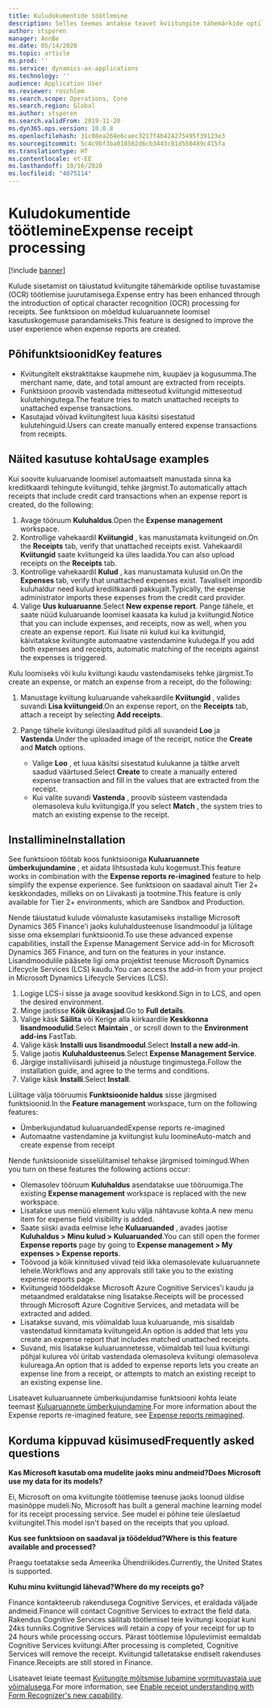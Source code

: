 ```yaml
---
title: Kuludokumentide töötlemine
description: Selles teemas antakse teavet kviitungite tähemärkide optilise tuvastamise (OCR) töötlemise kohta. See funktsioon on mõeldud rakenduses Microsoft Dynamics 365 Finance kuluaruannete loomisel kasutuskogemuse parandamiseks.
author: stsporen
manager: AnnBe
ms.date: 05/14/2020
ms.topic: article
ms.prod: ''
ms.service: dynamics-ax-applications
ms.technology: ''
audience: Application User
ms.reviewer: roschlom
ms.search.scope: Operations, Core
ms.search.region: Global
ms.author: stsporen
ms.search.validFrom: 2019-11-20
ms.dyn365.ops.version: 10.0.8
ms.openlocfilehash: 31c08ea264e6caec3217f4b424275495f39123e3
ms.sourcegitcommit: 5c4c9bf3ba018562d6cb3443c01d550489c415fa
ms.translationtype: HT
ms.contentlocale: et-EE
ms.lasthandoff: 10/16/2020
ms.locfileid: "4075114"
---
```

# <a name="expense-receipt-processing"></a><span data-ttu-id="944d1-104">Kuludokumentide töötlemine</span><span class="sxs-lookup"><span data-stu-id="944d1-104">Expense receipt processing</span></span>

[!include [banner](../includes/banner.md)]

<span data-ttu-id="944d1-105">Kulude sisetamist on täiustatud kviitungite tähemärkide optilise tuvastamise (OCR) töötlemise juurutamisega.</span><span class="sxs-lookup"><span data-stu-id="944d1-105">Expense entry has been enhanced through the introduction of optical character recognition (OCR) processing for receipts.</span></span> <span data-ttu-id="944d1-106">See funktsioon on mõeldud kuluaruannete loomisel kasutuskogemuse parandamiseks.</span><span class="sxs-lookup"><span data-stu-id="944d1-106">This feature is designed to improve the user experience when expense reports are created.</span></span>

## <a name="key-features"></a><span data-ttu-id="944d1-107">Põhifunktsioonid</span><span class="sxs-lookup"><span data-stu-id="944d1-107">Key features</span></span>

- <span data-ttu-id="944d1-108">Kviitungitelt ekstraktitakse kaupmehe nim, kuupäev ja kogusumma.</span><span class="sxs-lookup"><span data-stu-id="944d1-108">The merchant name, date, and total amount are extracted from receipts.</span></span>
- <span data-ttu-id="944d1-109">Funktsioon proovib vastendada mitteseotud kviitungid mitteseotud kulutehingutega.</span><span class="sxs-lookup"><span data-stu-id="944d1-109">The feature tries to match unattached receipts to unattached expense transactions.</span></span>
- <span data-ttu-id="944d1-110">Kasutajad võivad kviitungitest luua käsitsi sisestatud kulutehinguid.</span><span class="sxs-lookup"><span data-stu-id="944d1-110">Users can create manually entered expense transactions from receipts.</span></span>

## <a name="usage-examples"></a><span data-ttu-id="944d1-111">Näited kasutuse kohta</span><span class="sxs-lookup"><span data-stu-id="944d1-111">Usage examples</span></span>

<span data-ttu-id="944d1-112">Kui soovite kuluaruande loomisel automaatselt manustada sinna ka krediitkaardi tehingute kviitungid, tehke järgmist.</span><span class="sxs-lookup"><span data-stu-id="944d1-112">To automatically attach receipts that include credit card transactions when an expense report is created, do the following:</span></span>

  1. <span data-ttu-id="944d1-113">Avage tööruum **Kuluhaldus**.</span><span class="sxs-lookup"><span data-stu-id="944d1-113">Open the **Expense management** workspace.</span></span>
  2. <span data-ttu-id="944d1-114">Kontrollige vahekaardil **Kviitungid** , kas manustamata kviitungeid on.</span><span class="sxs-lookup"><span data-stu-id="944d1-114">On the **Receipts** tab, verify that unattached receipts exist.</span></span> <span data-ttu-id="944d1-115">Vahekaardil **Kviitungid** saate kviitungeid ka üles laadida.</span><span class="sxs-lookup"><span data-stu-id="944d1-115">You can also upload receipts on the **Receipts** tab.</span></span>
  3. <span data-ttu-id="944d1-116">Kontrollige vahekaardil **Kulud** , kas manustamata kulusid on.</span><span class="sxs-lookup"><span data-stu-id="944d1-116">On the **Expenses** tab, verify that unattached expenses exist.</span></span> <span data-ttu-id="944d1-117">Tavaliselt impordib kuluhaldur need kulud krediitkaardi pakkujalt.</span><span class="sxs-lookup"><span data-stu-id="944d1-117">Typically, the expense administrator imports these expenses from the credit card provider.</span></span>
  4. <span data-ttu-id="944d1-118">Valige **Uus kuluaruanne**.</span><span class="sxs-lookup"><span data-stu-id="944d1-118">Select **New expense report**.</span></span> <span data-ttu-id="944d1-119">Pange tähele, et saate nüüd kuluaruande loomisel kaasata ka kulud ja kviitungid.</span><span class="sxs-lookup"><span data-stu-id="944d1-119">Notice that you can include expenses, and receipts, now as well, when you create an expense report.</span></span> <span data-ttu-id="944d1-120">Kui lisate nii kulud kui ka kviitungid, käivitatakse kviitungite automaatne vastendamine kuludega.</span><span class="sxs-lookup"><span data-stu-id="944d1-120">If you add both expenses and receipts, automatic matching of the receipts against the expenses is triggered.</span></span>

<span data-ttu-id="944d1-121">Kulu loomiseks või kulu kviitungi kaudu vastendamiseks tehke järgmist.</span><span class="sxs-lookup"><span data-stu-id="944d1-121">To create an expense, or match an expense from a receipt, do the following:</span></span>

  1. <span data-ttu-id="944d1-122">Manustage kviitung kuluaruande vahekaardile **Kviitungid** , valides suvandi **Lisa kviitungeid**.</span><span class="sxs-lookup"><span data-stu-id="944d1-122">On an expense report, on the **Receipts** tab, attach a receipt by selecting **Add receipts**.</span></span>
  2. <span data-ttu-id="944d1-123">Pange tähele kviitungi üleslaaditud pildi all suvandeid **Loo** ja **Vastenda**.</span><span class="sxs-lookup"><span data-stu-id="944d1-123">Under the uploaded image of the receipt, notice the **Create** and **Match** options.</span></span>

      - <span data-ttu-id="944d1-124">Valige **Loo** , et luua käsitsi sisestatud kulukanne ja täitke arvelt saadud väärtused.</span><span class="sxs-lookup"><span data-stu-id="944d1-124">Select **Create** to create a manually entered expense transaction and fill in the values that are extracted from the receipt.</span></span>
      - <span data-ttu-id="944d1-125">Kui valite suvandi **Vastenda** , proovib süsteem vastendada olemasoleva kulu kviitungiga.</span><span class="sxs-lookup"><span data-stu-id="944d1-125">If you select **Match** , the system tries to match an existing expense to the receipt.</span></span>

## <a name="installation"></a><span data-ttu-id="944d1-126">Installimine</span><span class="sxs-lookup"><span data-stu-id="944d1-126">Installation</span></span>

<span data-ttu-id="944d1-127">See funktsioon töötab koos funktsiooniga **Kuluaruannete ümberkujundamine** , et aidata lihtsustada kulu kogemust.</span><span class="sxs-lookup"><span data-stu-id="944d1-127">This feature works in combination with the **Expense reports re-imagined** feature to help simplify the expense experience.</span></span> <span data-ttu-id="944d1-128">See funktsioon on saadaval ainult Tier 2+ keskkondades, milleks on on Liivakasti ja tootmine.</span><span class="sxs-lookup"><span data-stu-id="944d1-128">This feature is only available for Tier 2+ environments, which are Sandbox and Production.</span></span>

<span data-ttu-id="944d1-129">Nende täiustatud kulude võimaluste kasutamiseks installige Microsoft Dynamics 365 Finance'i jaoks kuluhaldusteenuse lisandmoodul ja lülitage sisse oma eksemplari funktsioonid.</span><span class="sxs-lookup"><span data-stu-id="944d1-129">To use these advanced expense capabilities, install the Expense Management Service add-in for Microsoft Dynamics 365 Finance, and turn on the features in your instance.</span></span> <span data-ttu-id="944d1-130">Lisandmoodulile pääsete ligi oma projektist teenuse Microsoft Dynamics Lifecycle Services (LCS) kaudu.</span><span class="sxs-lookup"><span data-stu-id="944d1-130">You can access the add-in from your project in Microsoft Dynamics Lifecycle Services (LCS).</span></span>

1. <span data-ttu-id="944d1-131">Logige LCS-i sisse ja avage soovitud keskkond.</span><span class="sxs-lookup"><span data-stu-id="944d1-131">Sign in to LCS, and open the desired environment.</span></span>
2. <span data-ttu-id="944d1-132">Minge jaotisse **Kõik üksikasjad**.</span><span class="sxs-lookup"><span data-stu-id="944d1-132">Go to **Full details**.</span></span>
3. <span data-ttu-id="944d1-133">Valige käsk **Säilita** või Kerige alla kiirkaardile **Keskkonna lisandmoodulid**.</span><span class="sxs-lookup"><span data-stu-id="944d1-133">Select **Maintain** , or scroll down to the **Environment add-ins** FastTab.</span></span>
4. <span data-ttu-id="944d1-134">Valige käsk **Installi uus lisandmoodul**.</span><span class="sxs-lookup"><span data-stu-id="944d1-134">Select **Install a new add-in**.</span></span>
5. <span data-ttu-id="944d1-135">Valige jaotis **Kuluhaldusteenus**.</span><span class="sxs-lookup"><span data-stu-id="944d1-135">Select **Expense Management Service**.</span></span>
6. <span data-ttu-id="944d1-136">Järgige installiviisardi juhiseid ja nõustuge tingimustega.</span><span class="sxs-lookup"><span data-stu-id="944d1-136">Follow the installation guide, and agree to the terms and conditions.</span></span>
7. <span data-ttu-id="944d1-137">Valige käsk **Installi**.</span><span class="sxs-lookup"><span data-stu-id="944d1-137">Select **Install**.</span></span>

<span data-ttu-id="944d1-138">Lülitage välja tööruumis **Funktsioonide haldus** sisse järgmised funktsioonid.</span><span class="sxs-lookup"><span data-stu-id="944d1-138">In the **Feature management** workspace, turn on the following features:</span></span>

- <span data-ttu-id="944d1-139">Ümberkujundatud kuluaruanded</span><span class="sxs-lookup"><span data-stu-id="944d1-139">Expense reports re-imagined</span></span>
- <span data-ttu-id="944d1-140">Automaatne vastendamine ja kviitungist kulu loomine</span><span class="sxs-lookup"><span data-stu-id="944d1-140">Auto-match and create expense from receipt</span></span>

<span data-ttu-id="944d1-141">Nende funktsioonide sisselülitamisel tehakse järgmised toimingud.</span><span class="sxs-lookup"><span data-stu-id="944d1-141">When you turn on these features the following actions occur:</span></span>

- <span data-ttu-id="944d1-142">Olemasolev tööruum **Kuluhaldus** asendatakse uue tööruumiga.</span><span class="sxs-lookup"><span data-stu-id="944d1-142">The existing **Expense management** workspace is replaced with the new workspace.</span></span>
- <span data-ttu-id="944d1-143">Lisatakse uus menüü element kulu välja nähtavuse kohta.</span><span class="sxs-lookup"><span data-stu-id="944d1-143">A new menu item for expense field visibility is added.</span></span>
- <span data-ttu-id="944d1-144">Saate siiski avada eelmise lehe **Kuluaruanded** , avades jaotise **Kuluhaldus > Minu kulud > Kuluaruanded**.</span><span class="sxs-lookup"><span data-stu-id="944d1-144">You can still open the former **Expense reports** page by going to **Expense management > My expenses > Expense reports**.</span></span>
- <span data-ttu-id="944d1-145">Töövood ja kõik kinnitused viivad teid ikka olemasolevate kuluaruannete lehele.</span><span class="sxs-lookup"><span data-stu-id="944d1-145">Workflows and any approvals still take you to the existing expense reports page.</span></span>
- <span data-ttu-id="944d1-146">Kviitungeid töödeldakse Microsoft Azure Cognitive Services'i kaudu ja metaandmed eraldatakse ning lisatakse.</span><span class="sxs-lookup"><span data-stu-id="944d1-146">Receipts will be processed through Microsoft Azure Cognitive Services, and metadata will be extracted and added.</span></span>
- <span data-ttu-id="944d1-147">Lisatakse suvand, mis võimaldab luua kuluaruande, mis sisaldab vastendatud kinnitamata kviitungeid.</span><span class="sxs-lookup"><span data-stu-id="944d1-147">An option is added that lets you create an expense report that includes matched unattached receipts.</span></span>
- <span data-ttu-id="944d1-148">Suvand, mis lisatakse kuluaruannetesse, võimaldab teil luua kviitungi põhjal kulurea või üritab vastendada olemasoleva kviitungi olemasoleva kulureaga.</span><span class="sxs-lookup"><span data-stu-id="944d1-148">An option that is added to expense reports lets you create an expense line from a receipt, or attempts to match an existing receipt to an existing expense line.</span></span>

<span data-ttu-id="944d1-149">Lisateavet kuluaruannete ümberkujundamise funktsiooni kohta leiate teemast [Kuluaruannete ümberkujundamine](ExpenseWorkspaceNew.md).</span><span class="sxs-lookup"><span data-stu-id="944d1-149">For more information about the Expense reports re-imagined feature, see [Expense reports reimagined](ExpenseWorkspaceNew.md).</span></span>

## <a name="frequently-asked-questions"></a><span data-ttu-id="944d1-150">Korduma kippuvad küsimused</span><span class="sxs-lookup"><span data-stu-id="944d1-150">Frequently asked questions</span></span>

<span data-ttu-id="944d1-151">**Kas Microsoft kasutab oma mudelite jaoks minu andmeid?**</span><span class="sxs-lookup"><span data-stu-id="944d1-151">**Does Microsoft use my data for its models?**</span></span>

<span data-ttu-id="944d1-152">Ei, Microsoft on oma kviitungite töötlemise teenuse jaoks loonud üldise masinõppe mudeli.</span><span class="sxs-lookup"><span data-stu-id="944d1-152">No, Microsoft has built a general machine learning model for its receipt processing service.</span></span> <span data-ttu-id="944d1-153">See mudel ei põhine teie üleslaetud kviitungitel.</span><span class="sxs-lookup"><span data-stu-id="944d1-153">This model isn't based on the receipts that you upload.</span></span>

<span data-ttu-id="944d1-154">**Kus see funktsioon on saadaval ja töödeldud?**</span><span class="sxs-lookup"><span data-stu-id="944d1-154">**Where is this feature available and processed?**</span></span>

<span data-ttu-id="944d1-155">Praegu toetatakse seda Ameerika Ühendriikides.</span><span class="sxs-lookup"><span data-stu-id="944d1-155">Currently, the United States is supported.</span></span>

<span data-ttu-id="944d1-156">**Kuhu minu kviitungid lähevad?**</span><span class="sxs-lookup"><span data-stu-id="944d1-156">**Where do my receipts go?**</span></span>

<span data-ttu-id="944d1-157">Finance kontakteerub rakendusega Cognitive Services, et eraldada väljade andmeid.</span><span class="sxs-lookup"><span data-stu-id="944d1-157">Finance will contact Cognitive Services to extract the field data.</span></span> <span data-ttu-id="944d1-158">Rakendus Cognitive Services säilitab töötlemisel teie kviitungi koopiat kuni 24ks tunniks.</span><span class="sxs-lookup"><span data-stu-id="944d1-158">Cognitive Services will retain a copy of your receipt for up to 24 hours while processing occurs.</span></span> <span data-ttu-id="944d1-159">Pärast töötlemise lõpuleviimist eemaldab Cognitive Services kviitungi.</span><span class="sxs-lookup"><span data-stu-id="944d1-159">After processing is completed, Cognitive Services will remove the receipt.</span></span> <span data-ttu-id="944d1-160">Kviitungid talletatakse endiselt rakenduses Finance.</span><span class="sxs-lookup"><span data-stu-id="944d1-160">Receipts are still stored in Finance.</span></span>

<span data-ttu-id="944d1-161">Lisateavet leiate teemast [Kviitungite mõitsmise lubamine vormituvastaja uue võimalusega](https://azure.microsoft.com/blog/enable-receipt-understanding-with-form-recognizer-s-new-capability/).</span><span class="sxs-lookup"><span data-stu-id="944d1-161">For more information, see [Enable receipt understanding with Form Recognizer's new capability](https://azure.microsoft.com/blog/enable-receipt-understanding-with-form-recognizer-s-new-capability/).</span></span>
